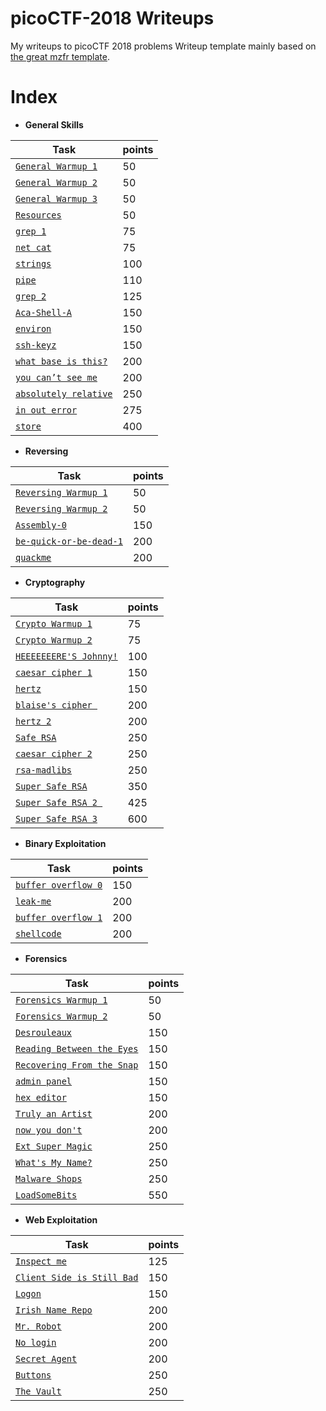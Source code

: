 # picoCTF-2018 Writeups

My writeups to picoCTF 2018 problems
Writeup template mainly based on [the great mzfr template](https://github.com/mzfr/ctf-writeups/tree/master/picoCTF-2018).

# Index

* __General Skills__

| Task                   | points |
|------------------------|--------|
| [`General Warmup 1`](General-Skills/General%20Warmup%201/)   | 50     |
| [`General Warmup 2`](General-Skills/General%20Warmup%202/)   | 50     |
| [`General Warmup 3`](General-Skills/General%20Warmup%203/)           | 50    |
| [`Resources`](General-Skills/Resources/)           | 50    |
| [`grep 1`](General-Skills/grep%201/)           | 75    |
| [`net cat`](General-Skills/net%20cat/)           | 75    |
| [`strings`](General-Skills/strings/)           | 100    |
| [`pipe`](General-Skills/pipe/)           | 110    |
| [`grep 2`](General-Skills/grep%202/)           | 125    |
| [`Aca-Shell-A`](General-Skills/Aca-Shell-A/)           | 150    |
| [`environ`](General-Skills/environ/)           | 150    |
| [`ssh-keyz`](General-Skills/ssh-keyz/)           | 150    |
| [`what base is this?`](General-Skills/what%20base%20is%20this?/)           | 200    |
| [`you can’t see me`](General-Skills/you%20can’t%20see%20me/)| 200    |
| [`absolutely relative`](General-Skills/absolutely%20relative)| 250 |
| [`in out error`](General-Skills/in%20out%20error/)   | 275    |
| [`store`](General-Skills/store/)           | 400    |


*  __Reversing__

| Task                   | points |
|------------------------|--------|
| [`Reversing Warmup 1`](Reversing/Reversing_Warmup_1/)   | 50     |
| [`Reversing Warmup 2`](Reversing/Reversing_Warmup_2/)   | 50     |
| [`Assembly-0`](Reversing/Assembly-0/)           | 150    |
| [`be-quick-or-be-dead-1`](Reversing/be-quick-or-be-dead-1/)| 200    |
| [`quackme`](Reversing/quackme/)| 200    |


* __Cryptography__

| Task                   | points |
|------------------------|--------|
| [`Crypto Warmup 1`](Cryptography/Crypto%20Warmup%201/)     | 75     |
| [`Crypto Warmup 2`](Cryptography/Crypto%20Warmup%202/)      | 75     |
| [`HEEEEEEERE'S Johnny!`](Cryptography/HEEEEEEERE'S%20Johnny!/) | 100    |
| [`caesar cipher 1`](Cryptography/caesar%20cipher%201/)      | 150    |
| [`hertz`](Cryptography/hertz/)                | 150    |
| [`blaise's cipher `](Cryptography/blaise's%20cipher/)     | 200    |
| [`hertz 2`](Cryptography/hertz%202/)              | 200    |
| [`Safe RSA`](Cryptography/Safe%20RSA/)             | 250    |
| [`caesar cipher 2`](Cryptography/caesar%20cipher%202/)      | 250    |
| [`rsa-madlibs`](Cryptography/rsa-madlibs/)          | 250    |
| [`Super Safe RSA`](Cryptography/Super%20Safe%20RSA/)      | 350    |
| [`Super Safe RSA 2 `](Cryptography/Super%20Safe%20RSA%202/)    | 425    |
| [`Super Safe RSA 3`](Cryptography/Super%20Safe%20RSA%203/)    | 600    |

*  __Binary Exploitation__

| Task                   | points |
|------------------------|--------|
| [`buffer overflow 0`](Binary-Exploitation/buffer%20overflow%200/)    | 150    |
| [`leak-me`](Binary-Exploitation/leak-me/)              | 200    |
| [`buffer overflow 1`](Binary-Exploitation/buffer%20overflow%201/)    | 200   |
| [`shellcode`](Binary-Exploitation/shellcode/)    | 200   |

* __Forensics__

| Task                                                       | points |
|------------------------------------------------------------|--------|
| [`Forensics Warmup 1`](Forensics/Forensics%20Warmup%201/)      | 50    |
| [`Forensics Warmup 2`](Forensics/Forensics%20Warmup%202/)      | 50    |
| [`Desrouleaux`](Forensics/Desrouleaux%20/)              | 150    |
| [`Reading Between the Eyes`](Forensics/Reading%20Between%20the%20Eyes/)              | 150    |
| [`Recovering From the Snap`](Forensics/Recovering%20From%20the%20Snap/)              | 150    |
| [`admin panel`](Forensics/admin%20panel/)              | 150    |
| [`hex editor`](Forensics/hex%20editor/)           | 150    |
| [`Truly an Artist`](Forensics/Truly%20an%20Artist/)              | 200    |
| [`now you don't`](Forensics/now%20you%20don't%20/)              | 200    |
| [`Ext Super Magic`](Forensics/Ext%20Super%20Magic/)               | 250    |
| [`What's My Name?`](Forensics/What's%20My%20Name?/)              | 250    |
| [`Malware Shops`](Forensics/Malware%20Shops/)              | 250    |
| [`LoadSomeBits`](Forensics/LoadSomeBits/)              | 550    |


* __Web Exploitation__

| Task                                                       | points |
|------------------------------------------------------------|--------|
| [`Inspect me`](Web-Exploitation/Inspect%20me/)      | 125    |
| [`Client Side is Still Bad`](Web-Exploitation/Client%20Side%20is%20Still%20Bad/)      | 150    |
| [`Logon`](Web-Exploitation/Logon/)      | 150    |
| [`Irish Name Repo`](Web-Exploitation/Irish%20Name%20Repo/)      | 200    |
| [`Mr. Robot`](Web-Exploitation/Mr.%20Robots/)      | 200    |
| [`No login`](Web-Exploitation/No%20Login/)      | 200    |
| [`Secret Agent`](Web-Exploitation/Secret%20Agent/)      | 200    |
| [`Buttons`](Web-Exploitation/Buttons/)      | 250    |
| [`The Vault`](Web-Exploitation/The%20Vault/)      | 250    |
